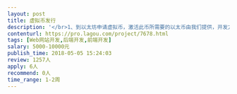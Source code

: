 ```yaml
---                
layout: post       
title: 虚拟币发行           
description: '</br>1、到以太坊申请虚拟币，激活此币所需要的以太币由我们提供，开发方只负责翻墙申请成功。2、开发web页面：</br>1）把申请好的币批量发布到多个已知全包。需要审核才发布。</br>2）web提供用户创建钱包（含钱包下载软件包）</br>'     
contenturl: https://pro.lagou.com/project/7678.html      
tags: [Web网站开发,后端开发,前端开发]            
salary: 5000-10000元          
publish_time: 2018-05-05 15:24:03         
review: 1257人                   
apply: 6人                   
recommend: 0人                   
time_range: 1-2周              
---                 
```


